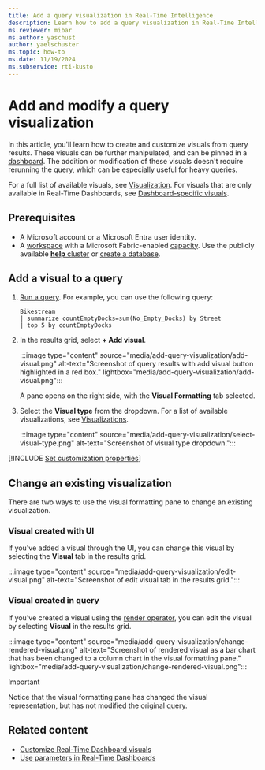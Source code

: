 ```yaml
---
title: Add a query visualization in Real-Time Intelligence
description: Learn how to add a query visualization in Real-Time Intelligence.
ms.reviewer: mibar
ms.author: yaschust
author: yaelschuster
ms.topic: how-to
ms.date: 11/19/2024
ms.subservice: rti-kusto
---
```

# Add and modify a query visualization

In this article, you'll learn how to create and customize visuals from query results. These visuals can be further manipulated, and can be pinned in a [dashboard](dashboard-real-time-create.md). The addition or modification of these visuals doesn't require rerunning the query, which can be especially useful for heavy queries.

For a full list of available visuals, see [Visualization](/kusto/query/render-operator?view=microsoft-fabric&preserve-view=true#visualization). For visuals that are only available in Real-Time Dashboards, see [Dashboard-specific visuals](dashboard-visuals.md).

## Prerequisites

* A Microsoft account or a Microsoft Entra user identity.
* A [workspace](../get-started/create-workspaces.md) with a Microsoft Fabric-enabled [capacity](../enterprise/licenses.md#capacity). Use the publicly available [**help** cluster](https://dataexplorer.azure.com/help) or [create a database](create-database.md).

## Add a visual to a query

1. [Run a query](create-query-set.md). For example, you can use the following query:

    ```kusto
    Bikestream
    | summarize countEmptyDocks=sum(No_Empty_Docks) by Street
    | top 5 by countEmptyDocks
    ```

1. In the results grid, select **+ Add visual**.

    :::image type="content" source="media/add-query-visualization/add-visual.png" alt-text="Screenshot of query results with add visual button highlighted in a red box." lightbox="media/add-query-visualization/add-visual.png":::

    A pane opens on the right side, with the **Visual Formatting** tab selected.

1. Select the **Visual type** from the dropdown. For a list of available visualizations, see [Visualizations](/kusto/query/render-operator?view=microsoft-fabric&preserve-view=true#visualization).

    :::image type="content" source="media/add-query-visualization/select-visual-type.png" alt-text="Screenshot of visual type dropdown.":::

[!INCLUDE [Set customization properties](includes/customize-visuals.md)]

## Change an existing visualization

There are two ways to use the visual formatting pane to change an existing visualization.

### Visual created with UI

If you've added a visual through the UI, you can change this visual by selecting the **Visual** tab in the results grid.

:::image type="content" source="media/add-query-visualization/edit-visual.png" alt-text="Screenshot of edit visual tab in the results grid.":::

### Visual created in query

If you've created a visual using the [render operator](/kusto/query/render-operator?view=azure-data-explorer&preserve-view=true), you can edit the visual by selecting **Visual** in the results grid.

:::image type="content" source="media/add-query-visualization/change-rendered-visual.png" alt-text="Screenshot of rendered visual as a bar chart that has been changed to a column chart in the visual formatting pane." lightbox="media/add-query-visualization/change-rendered-visual.png":::

> [!IMPORTANT]
> Notice that the visual formatting pane has changed the visual representation, but has not modified the original query.

## Related content

* [Customize Real-Time Dashboard visuals](dashboard-visuals-customize.md)
* [Use parameters in Real-Time Dashboards](dashboard-parameters.md)
